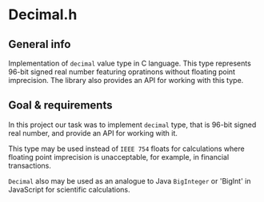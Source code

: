 # Decimal.h

## General info 

Implementation of `decimal` value type in C language. This type represents 96-bit signed real number featuring opratinons without floating point imprecision. The library also provides an API for working with this type.

## Goal & requirements

In this project our task was to implement `decimal` type, that is 96-bit signed real number, and provide an API for working with it.

This type may be used instead of `IEEE 754` floats for calculations where floating point imprecision is unacceptable, for example, in financial transactions. 

`Decimal` also may be used as an analogue to Java `BigInteger` or 'BigInt' in JavaScript for scientific calculations.
